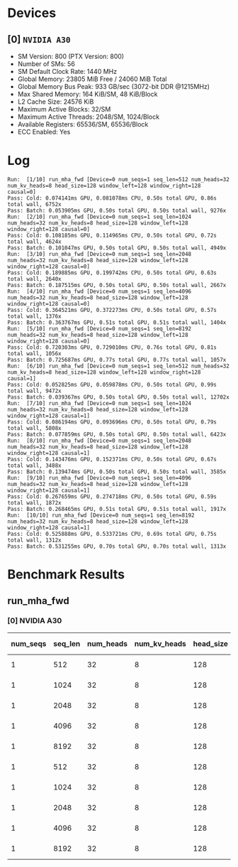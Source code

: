 # Devices

## [0] `NVIDIA A30`
* SM Version: 800 (PTX Version: 800)
* Number of SMs: 56
* SM Default Clock Rate: 1440 MHz
* Global Memory: 23805 MiB Free / 24060 MiB Total
* Global Memory Bus Peak: 933 GB/sec (3072-bit DDR @1215MHz)
* Max Shared Memory: 164 KiB/SM, 48 KiB/Block
* L2 Cache Size: 24576 KiB
* Maximum Active Blocks: 32/SM
* Maximum Active Threads: 2048/SM, 1024/Block
* Available Registers: 65536/SM, 65536/Block
* ECC Enabled: Yes

# Log

```
Run:  [1/10] run_mha_fwd [Device=0 num_seqs=1 seq_len=512 num_heads=32 num_kv_heads=8 head_size=128 window_left=128 window_right=128 causal=0]
Pass: Cold: 0.074141ms GPU, 0.081078ms CPU, 0.50s total GPU, 0.86s total wall, 6752x 
Pass: Batch: 0.053905ms GPU, 0.50s total GPU, 0.50s total wall, 9276x
Run:  [2/10] run_mha_fwd [Device=0 num_seqs=1 seq_len=1024 num_heads=32 num_kv_heads=8 head_size=128 window_left=128 window_right=128 causal=0]
Pass: Cold: 0.108185ms GPU, 0.114965ms CPU, 0.50s total GPU, 0.72s total wall, 4624x 
Pass: Batch: 0.101047ms GPU, 0.50s total GPU, 0.50s total wall, 4949x
Run:  [3/10] run_mha_fwd [Device=0 num_seqs=1 seq_len=2048 num_heads=32 num_kv_heads=8 head_size=128 window_left=128 window_right=128 causal=0]
Pass: Cold: 0.189885ms GPU, 0.199742ms CPU, 0.50s total GPU, 0.63s total wall, 2640x 
Pass: Batch: 0.187515ms GPU, 0.50s total GPU, 0.50s total wall, 2667x
Run:  [4/10] run_mha_fwd [Device=0 num_seqs=1 seq_len=4096 num_heads=32 num_kv_heads=8 head_size=128 window_left=128 window_right=128 causal=0]
Pass: Cold: 0.364521ms GPU, 0.372273ms CPU, 0.50s total GPU, 0.57s total wall, 1376x 
Pass: Batch: 0.363767ms GPU, 0.51s total GPU, 0.51s total wall, 1404x
Run:  [5/10] run_mha_fwd [Device=0 num_seqs=1 seq_len=8192 num_heads=32 num_kv_heads=8 head_size=128 window_left=128 window_right=128 causal=0]
Pass: Cold: 0.720303ms GPU, 0.729010ms CPU, 0.76s total GPU, 0.81s total wall, 1056x 
Pass: Batch: 0.725687ms GPU, 0.77s total GPU, 0.77s total wall, 1057x
Run:  [6/10] run_mha_fwd [Device=0 num_seqs=1 seq_len=512 num_heads=32 num_kv_heads=8 head_size=128 window_left=128 window_right=128 causal=1]
Pass: Cold: 0.052825ms GPU, 0.059878ms CPU, 0.50s total GPU, 0.99s total wall, 9472x 
Pass: Batch: 0.039367ms GPU, 0.50s total GPU, 0.50s total wall, 12702x
Run:  [7/10] run_mha_fwd [Device=0 num_seqs=1 seq_len=1024 num_heads=32 num_kv_heads=8 head_size=128 window_left=128 window_right=128 causal=1]
Pass: Cold: 0.086194ms GPU, 0.093696ms CPU, 0.50s total GPU, 0.79s total wall, 5808x 
Pass: Batch: 0.077859ms GPU, 0.50s total GPU, 0.50s total wall, 6423x
Run:  [8/10] run_mha_fwd [Device=0 num_seqs=1 seq_len=2048 num_heads=32 num_kv_heads=8 head_size=128 window_left=128 window_right=128 causal=1]
Pass: Cold: 0.143476ms GPU, 0.152371ms CPU, 0.50s total GPU, 0.67s total wall, 3488x 
Pass: Batch: 0.139474ms GPU, 0.50s total GPU, 0.50s total wall, 3585x
Run:  [9/10] run_mha_fwd [Device=0 num_seqs=1 seq_len=4096 num_heads=32 num_kv_heads=8 head_size=128 window_left=128 window_right=128 causal=1]
Pass: Cold: 0.267659ms GPU, 0.274718ms CPU, 0.50s total GPU, 0.59s total wall, 1872x 
Pass: Batch: 0.268465ms GPU, 0.51s total GPU, 0.51s total wall, 1917x
Run:  [10/10] run_mha_fwd [Device=0 num_seqs=1 seq_len=8192 num_heads=32 num_kv_heads=8 head_size=128 window_left=128 window_right=128 causal=1]
Pass: Cold: 0.525888ms GPU, 0.533721ms CPU, 0.69s total GPU, 0.75s total wall, 1312x 
Pass: Batch: 0.531255ms GPU, 0.70s total GPU, 0.70s total wall, 1313x
```

# Benchmark Results

## run_mha_fwd

### [0] NVIDIA A30

| num_seqs | seq_len | num_heads | num_kv_heads | head_size | window_left | window_right | causal |  Q Tensor  |  K Tensor  |  V Tensor  |   Output   | Tokens |  Est. FLOPS  | Memory Usage | Samples |  CPU Time  | Noise  |  GPU Time  | Noise  | Elem/s  | GlobalMem BW | BWUtil | Samples | Batch GPU  |
|----------|---------|-----------|--------------|-----------|-------------|--------------|--------|------------|------------|------------|------------|--------|--------------|--------------|---------|------------|--------|------------|--------|---------|--------------|--------|---------|------------|
|        1 |     512 |        32 |            8 |       128 |         128 |          128 |      0 |  4.000 MiB |  1.000 MiB |  1.000 MiB |  4.000 MiB |    512 |   2147483648 |           10 |   6752x |  81.078 us | 30.13% |  74.141 us | 28.09% |  6.906M | 141.430 GB/s | 15.16% |   9276x |  53.905 us |
|        1 |    1024 |        32 |            8 |       128 |         128 |          128 |      0 |  8.000 MiB |  2.000 MiB |  2.000 MiB |  8.000 MiB |   1024 |   8589934592 |           20 |   4624x | 114.965 us |  7.27% | 108.185 us |  2.11% |  9.465M | 193.849 GB/s | 20.77% |   4949x | 101.047 us |
|        1 |    2048 |        32 |            8 |       128 |         128 |          128 |      0 | 16.000 MiB |  4.000 MiB |  4.000 MiB | 16.000 MiB |   2048 |  34359738368 |           40 |   2640x | 199.742 us | 34.72% | 189.885 us |  1.12% | 10.785M | 220.886 GB/s | 23.67% |   2667x | 187.515 us |
|        1 |    4096 |        32 |            8 |       128 |         128 |          128 |      0 | 32.000 MiB |  8.000 MiB |  8.000 MiB | 32.000 MiB |   4096 | 137438953472 |           80 |   1376x | 372.273 us |  8.76% | 364.521 us |  0.87% | 11.237M | 230.127 GB/s | 24.66% |   1404x | 363.767 us |
|        1 |    8192 |        32 |            8 |       128 |         128 |          128 |      0 | 64.000 MiB | 16.000 MiB | 16.000 MiB | 64.000 MiB |   8192 | 549755813888 |          160 |   1056x | 729.010 us |  5.66% | 720.303 us |  0.78% | 11.373M | 232.919 GB/s | 24.96% |   1057x | 725.687 us |
|        1 |     512 |        32 |            8 |       128 |         128 |          128 |      1 |  4.000 MiB |  1.000 MiB |  1.000 MiB |  4.000 MiB |    512 |   2147483648 |           10 |   9472x |  59.878 us | 29.62% |  52.825 us |  1.79% |  9.692M | 198.501 GB/s | 21.27% |  12702x |  39.367 us |
|        1 |    1024 |        32 |            8 |       128 |         128 |          128 |      1 |  8.000 MiB |  2.000 MiB |  2.000 MiB |  8.000 MiB |   1024 |   8589934592 |           20 |   5808x |  93.696 us | 21.93% |  86.194 us |  1.71% | 11.880M | 243.307 GB/s | 26.07% |   6423x |  77.859 us |
|        1 |    2048 |        32 |            8 |       128 |         128 |          128 |      1 | 16.000 MiB |  4.000 MiB |  4.000 MiB | 16.000 MiB |   2048 |  34359738368 |           40 |   3488x | 152.371 us | 88.54% | 143.476 us |  1.35% | 14.274M | 292.334 GB/s | 31.33% |   3585x | 139.474 us |
|        1 |    4096 |        32 |            8 |       128 |         128 |          128 |      1 | 32.000 MiB |  8.000 MiB |  8.000 MiB | 32.000 MiB |   4096 | 137438953472 |           80 |   1872x | 274.718 us |  2.92% | 267.659 us |  1.26% | 15.303M | 313.406 GB/s | 33.59% |   1917x | 268.465 us |
|        1 |    8192 |        32 |            8 |       128 |         128 |          128 |      1 | 64.000 MiB | 16.000 MiB | 16.000 MiB | 64.000 MiB |   8192 | 549755813888 |          160 |   1312x | 533.721 us |  5.92% | 525.888 us |  0.92% | 15.577M | 319.026 GB/s | 34.19% |   1313x | 531.255 us |

